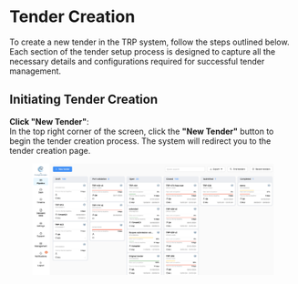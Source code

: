 # Tender Creation

To create a new tender in the TRP system, follow the steps outlined below. Each section of the tender setup process is designed to capture all the necessary details and configurations required for successful tender management.

## **Initiating Tender Creation**

**Click "New Tender"**:\
In the top right corner of the screen, click the **"New Tender"** button to begin the tender creation process. The system will redirect you to the tender creation page.

<figure><img src="../../../.gitbook/assets/Screenshot 2024-09-16 at 16.28.17.png" alt=""><figcaption></figcaption></figure>

